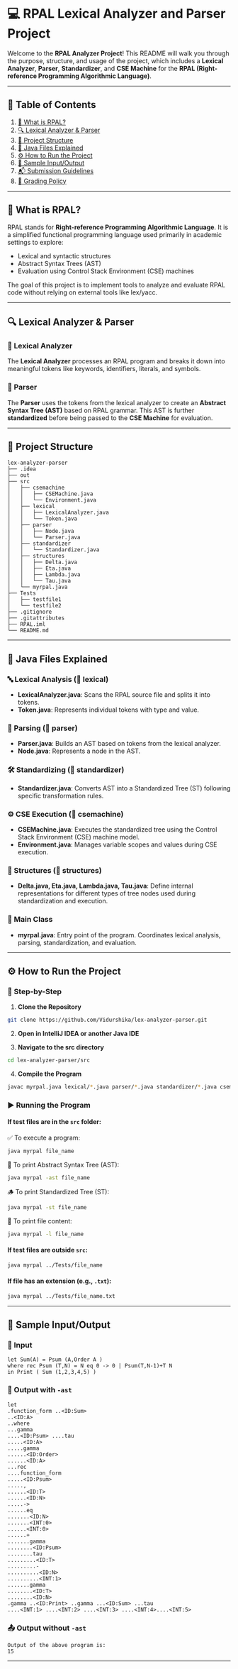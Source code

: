 # 💻 RPAL Lexical Analyzer and Parser Project

Welcome to the **RPAL Analyzer Project**! This README will walk you through the purpose, structure, and usage of the project, which includes a **Lexical Analyzer**, **Parser**, **Standardizer**, and **CSE Machine** for the **RPAL (Right-reference Programming Algorithmic Language)**.

---

## 📜 Table of Contents

1. [📘 What is RPAL?](#-what-is-rpal)
2. [🔍 Lexical Analyzer & Parser](#-lexical-analyzer--parser)
3. [📂 Project Structure](#-project-structure)
4. [📄 Java Files Explained](#-java-files-explained)
5. [⚙️ How to Run the Project](#-how-to-run-the-project)
6. [🧪 Sample Input/Output](#-sample-inputoutput)
7. [📬 Submission Guidelines](#-submission-guidelines)
8. [📝 Grading Policy](#-grading-policy)

---

## 📘 What is RPAL?

RPAL stands for **Right-reference Programming Algorithmic Language**. It is a simplified functional programming language used primarily in academic settings to explore:

- Lexical and syntactic structures
- Abstract Syntax Trees (AST)
- Evaluation using Control Stack Environment (CSE) machines

The goal of this project is to implement tools to analyze and evaluate RPAL code without relying on external tools like lex/yacc.

---

## 🔍 Lexical Analyzer & Parser

### 🧠 Lexical Analyzer

The **Lexical Analyzer** processes an RPAL program and breaks it down into meaningful tokens like keywords, identifiers, literals, and symbols.

### 🧠 Parser

The **Parser** uses the tokens from the lexical analyzer to create an **Abstract Syntax Tree (AST)** based on RPAL grammar. This AST is further **standardized** before being passed to the **CSE Machine** for evaluation.

---

## 📂 Project Structure

```
lex-analyzer-parser
├── .idea
├── out
├── src
│   ├── csemachine
│   │   ├── CSEMachine.java
│   │   └── Environment.java
│   ├── lexical
│   │   ├── LexicalAnalyzer.java
│   │   └── Token.java
│   ├── parser
│   │   ├── Node.java
│   │   └── Parser.java
│   ├── standardizer
│   │   └── Standardizer.java
│   ├── structures
│   │   ├── Delta.java
│   │   ├── Eta.java
│   │   ├── Lambda.java
│   │   └── Tau.java
│   └── myrpal.java
├── Tests
│   ├── testfile1
│   └── testfile2
├── .gitignore
├── .gitattributes
├── RPAL.iml
└── README.md
```

---

## 📄 Java Files Explained

### 🔤 Lexical Analysis (📂 lexical)
- **LexicalAnalyzer.java**: Scans the RPAL source file and splits it into tokens.
- **Token.java**: Represents individual tokens with type and value.

### 🧱 Parsing (📂 parser)
- **Parser.java**: Builds an AST based on tokens from the lexical analyzer.
- **Node.java**: Represents a node in the AST.

### 🛠️ Standardizing (📂 standardizer)
- **Standardizer.java**: Converts AST into a Standardized Tree (ST) following specific transformation rules.

### ⚙️ CSE Execution (📂 csemachine)
- **CSEMachine.java**: Executes the standardized tree using the Control Stack Environment (CSE) machine model.
- **Environment.java**: Manages variable scopes and values during CSE execution.

### 📐 Structures (📂 structures)
- **Delta.java, Eta.java, Lambda.java, Tau.java**: Define internal representations for different types of tree nodes used during standardization and execution.

### 🧾 Main Class
- **myrpal.java**: Entry point of the program. Coordinates lexical analysis, parsing, standardization, and evaluation.

---

## ⚙️ How to Run the Project

### 🔧 Step-by-Step

1. **Clone the Repository**
```bash
git clone https://github.com/Vidurshika/lex-analyzer-parser.git
```
2. **Open in IntelliJ IDEA or another Java IDE**

3. **Navigate to the src directory**
```bash
cd lex-analyzer-parser/src
```
4. **Compile the Program**
```bash
javac myrpal.java lexical/*.java parser/*.java standardizer/*.java csemachine/*.java
```

### ▶️ Running the Program

#### If test files are in the `src` folder:

✅ To execute a program:
```bash
java myrpal file_name
```

🌲 To print Abstract Syntax Tree (AST):
```bash
java myrpal -ast file_name
```

🪵 To print Standardized Tree (ST):
```bash
java myrpal -st file_name
```

📄 To print file content:
```bash
java myrpal -l file_name
```

#### If test files are outside `src`:
```bash
java myrpal ../Tests/file_name
```

#### If file has an extension (e.g., `.txt`):
```bash
java myrpal ../Tests/file_name.txt
```

---

## 🧪 Sample Input/Output

### 📝 Input
```
let Sum(A) = Psum (A,Order A )
where rec Psum (T,N) = N eq 0 -> 0 | Psum(T,N-1)+T N
in Print ( Sum (1,2,3,4,5) )
```

### 🌳 Output with `-ast`
```
let
.function_form ..<ID:Sum>
..<ID:A>
..where
...gamma
....<ID:Psum> ....tau
.....<ID:A>
.....gamma
......<ID:Order>
......<ID:A>
...rec
....function_form
.....<ID:Psum>
.....,
......<ID:T>
......<ID:N>
.....->
......eq
.......<ID:N>
.......<INT:0>
......<INT:0>
......+
.......gamma
........<ID:Psum>
........tau
.........<ID:T>
.........-
..........<ID:N>
..........<INT:1>
.......gamma
........<ID:T>
........<ID:N>
.gamma ..<ID:Print> ..gamma ...<ID:Sum> ...tau
....<INT:1> ....<INT:2> ....<INT:3> ....<INT:4>....<INT:5>
```

### 📤 Output without `-ast`
```
Output of the above program is:
15
```

---

